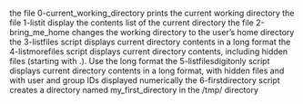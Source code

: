 the file 0-current_working_directory prints the current working directory
the file 1-listit display the contents list of the current directory
the file 2-bring_me_home changes the working directory to the user’s home directory
the 3-listfiles script displays current directory contents in a long format
the 4-listmorefiles script displays current directory contents, including hidden files (starting with .). Use the long format
the 5-listfilesdigitonly script displays current directory contents in a long format, with hidden files and with user and group IDs displayed numerically
the 6-firstdirectory script creates a directory named my_first_directory in the /tmp/ directory
